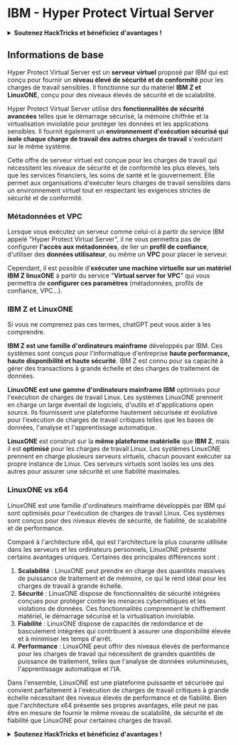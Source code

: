 # IBM - Hyper Protect Virtual Server

<details>

<summary><strong>Soutenez HackTricks et bénéficiez d'avantages !</strong></summary>

* Si vous souhaitez voir votre **entreprise annoncée dans HackTricks** ou si vous souhaitez accéder à la **dernière version de PEASS ou télécharger HackTricks en PDF**, consultez les [**PLANS D'ABONNEMENT**](https://github.com/sponsors/carlospolop) !
* Obtenez le [**swag officiel PEASS & HackTricks**](https://peass.creator-spring.com)
* Découvrez [**The PEASS Family**](https://opensea.io/collection/the-peass-family), notre collection d'[**NFTs**](https://opensea.io/collection/the-peass-family) exclusifs
* **Rejoignez le** 💬 [**groupe Discord**](https://discord.gg/hRep4RUj7f) ou le [**groupe Telegram**](https://t.me/peass) ou **suivez** moi sur **Twitter** 🐦 [**@carlospolopm**](https://twitter.com/carlospolopm).

* **Partagez vos astuces de piratage en soumettant des PR aux** [**HackTricks**](https://github.com/carlospolop/hacktricks) et [**HackTricks Cloud**](https://github.com/carlospolop/hacktricks-cloud) github repos.

</details>

## Informations de base

Hyper Protect Virtual Server est un **serveur virtuel** proposé par IBM qui est conçu pour fournir un **niveau élevé de sécurité et de conformité** pour les charges de travail sensibles. Il fonctionne sur du matériel **IBM Z et LinuxONE**, conçu pour des niveaux élevés de sécurité et de scalabilité.

Hyper Protect Virtual Server utilise des **fonctionnalités de sécurité avancées** telles que le démarrage sécurisé, la mémoire chiffrée et la virtualisation inviolable pour protéger les données et les applications sensibles. Il fournit également un **environnement d'exécution sécurisé qui isole chaque charge de travail des autres charges de travail** s'exécutant sur le même système.

Cette offre de serveur virtuel est conçue pour les charges de travail qui nécessitent les niveaux de sécurité et de conformité les plus élevés, tels que les services financiers, les soins de santé et le gouvernement. Elle permet aux organisations d'exécuter leurs charges de travail sensibles dans un environnement virtuel tout en respectant les exigences strictes de sécurité et de conformité.

### Métadonnées et VPC

Lorsque vous exécutez un serveur comme celui-ci à partir du service IBM appelé "Hyper Protect Virtual Server", il ne vous permettra pas de configurer **l'accès aux métadonnées**, de lier un **profil de confiance**, d'utiliser des **données utilisateur**, ou même un **VPC** pour placer le serveur.

Cependant, il est possible d'**exécuter une machine virtuelle sur un matériel IBM Z linuxONE** à partir du service "**Virtual server for VPC**" qui vous permettra de **configurer ces paramètres** (métadonnées, profils de confiance, VPC...).

### IBM Z et LinuxONE

Si vous ne comprenez pas ces termes, chatGPT peut vous aider à les comprendre.

**IBM Z est une famille d'ordinateurs mainframe** développés par IBM. Ces systèmes sont conçus pour l'informatique d'entreprise **haute performance, haute disponibilité et haute sécurité**. IBM Z est connu pour sa capacité à gérer des transactions à grande échelle et des charges de traitement de données.

**LinuxONE est une gamme d'ordinateurs mainframe IBM** optimisés pour l'exécution de charges de travail Linux. Les systèmes LinuxONE prennent en charge un large éventail de logiciels, d'outils et d'applications open source. Ils fournissent une plateforme hautement sécurisée et évolutive pour l'exécution de charges de travail critiques telles que les bases de données, l'analyse et l'apprentissage automatique.

**LinuxONE** est construit sur la **même plateforme matérielle** que **IBM Z**, mais il est **optimisé** pour les charges de travail Linux. Les systèmes LinuxONE prennent en charge plusieurs serveurs virtuels, chacun pouvant exécuter sa propre instance de Linux. Ces serveurs virtuels sont isolés les uns des autres pour assurer une sécurité et une fiabilité maximales.

### LinuxONE vs x64

LinuxONE est une famille d'ordinateurs mainframe développés par IBM qui sont optimisés pour l'exécution de charges de travail Linux. Ces systèmes sont conçus pour des niveaux élevés de sécurité, de fiabilité, de scalabilité et de performance.

Comparé à l'architecture x64, qui est l'architecture la plus courante utilisée dans les serveurs et les ordinateurs personnels, LinuxONE présente certains avantages uniques. Certaines des principales différences sont :

1. **Scalabilité** : LinuxONE peut prendre en charge des quantités massives de puissance de traitement et de mémoire, ce qui le rend idéal pour les charges de travail à grande échelle.
2. **Sécurité** : LinuxONE dispose de fonctionnalités de sécurité intégrées conçues pour protéger contre les menaces cybernétiques et les violations de données. Ces fonctionnalités comprennent le chiffrement matériel, le démarrage sécurisé et la virtualisation inviolable.
3. **Fiabilité** : LinuxONE dispose de capacités de redondance et de basculement intégrées qui contribuent à assurer une disponibilité élevée et à minimiser les temps d'arrêt.
4. **Performance** : LinuxONE peut offrir des niveaux élevés de performance pour les charges de travail qui nécessitent de grandes quantités de puissance de traitement, telles que l'analyse de données volumineuses, l'apprentissage automatique et l'IA.

Dans l'ensemble, LinuxONE est une plateforme puissante et sécurisée qui convient parfaitement à l'exécution de charges de travail critiques à grande échelle nécessitant des niveaux élevés de performance et de fiabilité. Bien que l'architecture x64 présente ses propres avantages, elle peut ne pas être en mesure de fournir le même niveau de scalabilité, de sécurité et de fiabilité que LinuxONE pour certaines charges de travail. 

<details>

<summary><strong>Soutenez HackTricks et bénéficiez d'avantages !</strong></summary>

* Si vous souhaitez voir votre **entreprise annoncée dans HackTricks** ou si vous souhaitez accéder à la **dernière version de PEASS ou télécharger HackTricks en PDF**, consultez les [**PLANS D'ABONNEMENT**](https://github.com/sponsors/carlospolop) !
* Obtenez le [**swag officiel PEASS & HackTricks**](https://peass.creator-spring.com)
* Découvrez [**The PEASS Family**](https://opensea.io/collection/the-peass-family), notre collection d'[**NFTs**](https://opensea.io/collection/the-peass-family) exclusifs
* **Rejoignez le** 💬 [**groupe Discord**](https://discord.gg/hRep4RUj7f) ou le [**groupe Telegram**](https://t.me/peass) ou **suivez** moi sur **Twitter** 🐦 [**@carlospolopm**](https://twitter.com/carlospolopm).

* **Partagez vos astuces de piratage en soumettant des PR aux** [**HackTricks**](https://github.com/carlospolop/hacktricks) et [**HackTricks Cloud**](https://github.com/carlospolop/hacktricks-cloud) github repos.

</details>